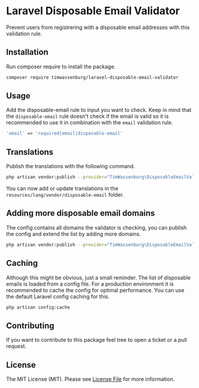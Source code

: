 # Laravel Disposable Email Validator
Prevent users from registrering with a disposable email addresses with this validation rule. 

## Installation
Run composer require to install the package.
```bash
composer require timwassenburg/laravel-disposable-email-validator
```

## Usage
Add the disposable-email rule to input you want to check. 
Keep in mind that the ```disposable-email``` rule doesn't check if the email is valid so it is recommended
to use it in combination with the ```email``` validation rule.

```php
'email' => 'required|email|disposable-email'
```

## Translations
Publish the translations with the following command.
```bash
php artisan vendor:publish --provider="TimWassenburg\DisposableEmailValidator\DisposableEmailServiceProvider" --tag="translations"
```
You can now add or update translations in the ```resources/lang/vendor/disposable-email``` folder.

## Adding more disposable email domains
The config contains all domains the validator is checking, 
you can publish the config and extend the list by adding more domains.
```bash
php artisan vendor:publish --provider="TimWassenburg\DisposableEmailValidator\DisposableEmailServiceProvider" --tag="config"
```

## Caching
Although this might be obvious, just a small reminder. The list of disposable emails is loaded from a config file. For a production environment it is recommended to cache the
config for optimal performance. You can use the default Laravel config caching for this.

```bash
php artisan config:cache
```

## Contributing
If you want to contribute to this package feel tree to open a ticket or a pull request. 

## License

The MIT License (MIT). Please see [License File](LICENSE.md) for more information.
